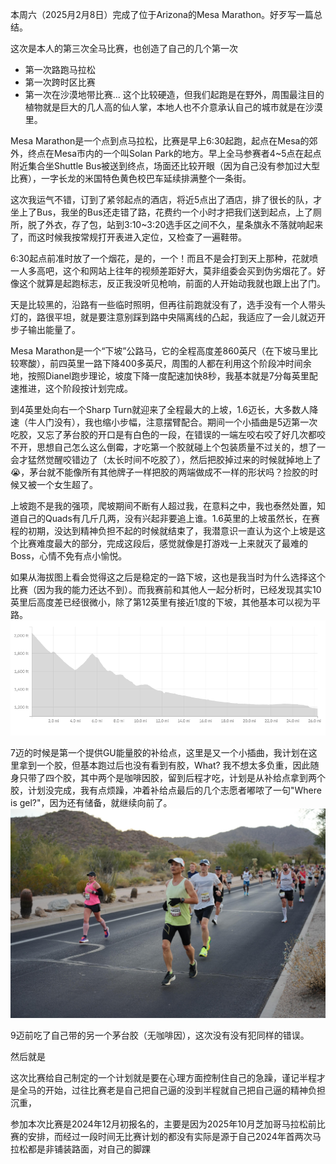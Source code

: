 
本周六（2025月2月8日）完成了位于Arizona的Mesa Marathon。好歹写一篇总结。

这次是本人的第三次全马比赛，也创造了自己的几个第一次
- 第一次路跑马拉松
- 第一次跨时区比赛
- 第一次在沙漠地带比赛... 这个比较硬造，但我们起跑是在野外，周围最注目的植物就是巨大的几人高的仙人掌，本地人也不介意承认自己的城市就是在沙漠里。

Mesa Marathon是一个点到点马拉松，比赛是早上6:30起跑，起点在Mesa的郊外，终点在Mesa市内的一个叫Solan Park的地方。早上全马参赛者4~5点在起点附近集合坐Shuttle Bus被送到终点，场面还比较开眼（因为自己没有参加过大型比赛），一字长龙的米国特色黄色校巴车延续排满整个一条街。

这次我运气不错，订到了紧邻起点的酒店，将近5点出了酒店，排了很长的队，才坐上了Bus，我坐的Bus还走错了路，花费约一个小时才把我们送到起点，上了厕所，脱了外衣，存了包，站到3:10~3:20选手区之间不久，星条旗永不落就响起来了，而这时候我按常规打开表进入定位，又检查了一遍鞋带。

6:30起点前准时放了一个烟花，是的，一个！而且不是会打到天上那种，花就喷一人多高吧，这个和网站上往年的视频差距好大，莫非组委会买到伪劣烟花了。好像这个就算是起跑标志，反正我没听见枪响，前面的人开始动我就也跟上出了门。

天是比较黑的，沿路有一些临时照明，但再往前跑就没有了，选手没有一个人带头灯的，路很平坦，就是要注意别踩到路中央隔离线的凸起，我适应了一会儿就迈开步子输出能量了。

Mesa Marathon是一个“下坡”公路马，它的全程高度差860英尺（在下坡马里比较寒酸），前四英里一路下降400多英尺，周围的人都在利用这个阶段冲时间余地，按照Dianel跑步理论，坡度下降一度配速加快8秒，我基本就是7分每英里配速推进，这个阶段按计划完成。

到4英里处向右一个Sharp Turn就迎来了全程最大的上坡，1.6迈长，大多数人降速（牛人门没有），我也缩小步幅，注意摆臂配合。期间一个小插曲是5迈第一次吃胶，又忘了茅台胶的开口是有白色的一段，在错误的一端左咬右咬了好几次都咬不开，思想自己怎么这么倒霉，才吃第一个胶就碰上个包装质量不过关的，想了一会才猛然觉醒咬错边了（太长时间不吃胶了），然后把胶掉过来的时候就掉地上了😭，茅台就不能像所有其他牌子一样把胶的两端做成不一样的形状吗？捡胶的时候又被一个女生超了。

上坡跑不是我的强项，爬坡期间不断有人超过我，在意料之中，我也泰然处置，知道自己的Quads有几斤几两，没有兴起非要追上谁。1.6英里的上坡虽然长，在赛程的初期，没达到精神负担不起的时候就结束了，我潜意识一直认为这个上坡是这个比赛难度最大的部分，完成这段后，感觉就像是打游戏一上来就灭了最难的Boss，心情不免有点小愉悦。

如果从海拔图上看会觉得这之后是稳定的一路下坡，这也是我当时为什么选择这个比赛（因为我的能力还达不到）。而我赛前和其他人一起分析时，已经发现其实10英里后高度差已经很微小，除了第12英里有接近1度的下坡，其他基本可以视为平路。
![elevation](/img/2025-02-08-mesa-marathon/elevation.png)

7迈的时候是第一个提供GU能量胶的补给点，这里是又一个小插曲，我计划在这里拿到一个胶，但基本跑过后也没有看到有胶，What? 我不想太多负重，因此随身只带了四个胶，其中两个是咖啡因胶，留到后程才吃，计划是从补给点拿到两个胶，计划没完成，我有点烦躁，冲着补给点最后的几个志愿者嘟哝了一句"Where is gel?"，因为还有储备，就继续向前了。
![mesa marathon](/img/2025-02-08-mesa-marathon/image_8.jpg)

9迈前吃了自己带的另一个茅台胶（无咖啡因），这次没有没有犯同样的错误。

然后就是

这次比赛给自己制定的一个计划就是要在心理方面控制住自己的急躁，谨记半程才是全马的开始，过往比赛老是自己把自己逼的没到半程就自己把自己逼的精神负担沉重，

参加本次比赛是2024年12月初报名的，主要是因为2025年10月芝加哥马拉松前比赛的安排，而经过一段时间无比赛计划的都没有实际是源于自己2024年首两次马拉松都是非铺装路面，对自己的脚踝
